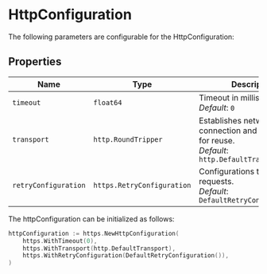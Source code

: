 
# HttpConfiguration

The following parameters are configurable for the HttpConfiguration:

## Properties

| Name | Type | Description |
|  --- | --- | --- |
| `timeout` | `float64` | Timeout in milliseconds.<br>*Default*: `0` |
| `transport` | `http.RoundTripper` | Establishes network connection and caches them for reuse.<br>*Default*: `http.DefaultTransport` |
| `retryConfiguration` | `https.RetryConfiguration` | Configurations to retry requests.<br>*Default*: `DefaultRetryConfiguration()` |

The httpConfiguration can be initialized as follows:

```go
httpConfiguration := https.NewHttpConfiguration(
    https.WithTimeout(0),
    https.WithTransport(http.DefaultTransport),
    https.WithRetryConfiguration(DefaultRetryConfiguration()),
)
```

